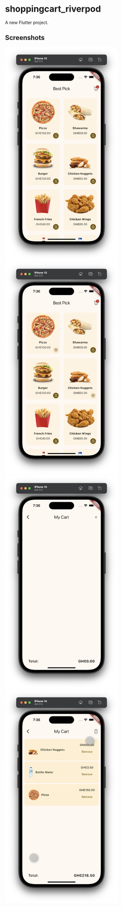 # shoppingcart_riverpod

A new Flutter project.

## Screenshots

<img src='assets/freshpage.png' alt='Main Page' height='700'>

<img src='assets/mainpage.png' alt='Main Page' height='700'>

<img src='assets/clearedcart.png' alt='Enpty Cart Page' height='700'>

<img src='assets/cart.png' alt='Cart Page' height='700'>
